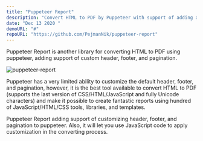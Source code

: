 ```yaml
---
title: "Puppeteer Report"
description: "Convert HTML to PDF by Puppeteer with support of adding a custom header, footer, and page number."
date: "Dec 13 2020 "
demoURL: "#"
repoURL: "https://github.com/PejmanNik/puppeteer-report"
---
```


Puppeteer Report is another library for converting HTML to PDF using puppeteer, adding support of custom header, footer, and pagination.

![puppeteer-report](https://raw.githubusercontent.com/PejmanNik/puppeteer-report/master/.attachment/image1.png)


Puppeteer has a very limited ability to customize the default header, footer, and pagination, however, it is the best tool available to convert HTML to PDF (supports the last version of CSS/HTML/JavaScript and fully Unicode characters) and make it possible to create fantastic reports using hundred of JavaScript/HTML/CSS tools, libraries, and templates.

Puppeteer Report adding support of customizing header, footer, and pagination to puppeteer. Also, it will let you use JavaScript code to apply customization in the converting process.


